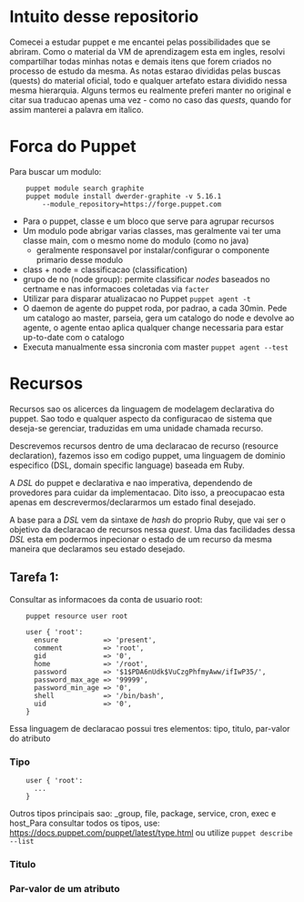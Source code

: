 
# Intuito desse repositorio

Comecei a estudar puppet e me encantei pelas possibilidades que se abriram. Como o material da VM de aprendizagem esta em ingles, resolvi compartilhar todas minhas notas e demais itens que forem criados no processo de estudo da mesma. As notas estarao divididas pelas buscas (quests) do material oficial, todo e qualquer artefato estara dividido nessa mesma hierarquia. Alguns termos eu realmente preferi manter no original e citar sua traducao apenas uma vez - como no caso das _quests_, quando for assim manterei a palavra em italico.


# Forca do Puppet

Para buscar um modulo:
    
```
    puppet module search graphite
    puppet module install dwerder-graphite -v 5.16.1
    	--module_repository=https://forge.puppet.com
```

* Para o puppet, classe e um bloco que serve para agrupar recursos
* Um modulo pode abrigar varias classes, mas geralmente vai ter uma classe main, com o mesmo nome do modulo (como no java)
    - geralmente responsavel por instalar/configurar o componente primario desse modulo
* class + node = classificacao (classification)
* grupo de no (node group): permite classificar _nodes_ baseados no certname e nas informacoes coletadas via `facter`
* Utilizar para disparar atualizacao no Puppet
    `puppet agent -t`
* O daemon de agente do puppet roda, por padrao, a cada 30min. Pede um catalogo ao master, parseia, gera um catalogo do node e devolve ao agente, o agente entao aplica qualquer change necessaria para estar up-to-date com o catalogo
* Executa manualmente essa sincronia com master
    `puppet agent --test`


# Recursos

Recursos sao os alicerces da linguagem de modelagem declarativa do puppet. Sao todo e qualquer aspecto da configuracao de sistema que deseja-se gerenciar, traduzidas em uma unidade chamada recurso.

Descrevemos recursos dentro de uma declaracao de recurso (resource declaration), fazemos isso em codigo puppet, uma linguagem de dominio especifico (DSL, domain specific language) baseada em Ruby.

A _DSL_ do puppet e declarativa e nao imperativa, dependendo de provedores para cuidar da implementacao. Dito isso, a preocupacao esta apenas em descrevermos/declararmos um estado final desejado.

A base para a _DSL_ vem da sintaxe de _hash_ do proprio Ruby, que vai ser o objetivo da declaracao de recursos nessa _quest_. Uma das facilidades dessa _DSL_ esta em podermos inpecionar o estado de um recurso da mesma maneira que declaramos seu estado desejado.

## Tarefa 1:

Consultar as informacoes da conta de usuario root:

```
    puppet resource user root

    user { 'root':
      ensure           => 'present',
      comment          => 'root',
      gid              => '0',
      home             => '/root',
      password         => '$1$PDA6nUdk$VuCzgPhfmyAww/ifIwP35/',
      password_max_age => '99999',
      password_min_age => '0',
      shell            => '/bin/bash',
      uid              => '0',
    }
```

Essa linguagem de declaracao possui tres elementos: tipo, titulo, par-valor do atributo

### Tipo

```
    user { 'root':
      ...
    }
```

Outros tipos principais sao: _group, file, package, service, cron, exec e host_Para consultar todos os tipos, use: https://docs.puppet.com/puppet/latest/type.html ou utilize `puppet describe --list`


### Titulo
### Par-valor de um atributo





